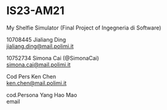 # IS23-AM21
My Shelfie Simulator (Final Project of Ingegneria di Software)

10708445 Jialiang Ding  
jialiang.ding@mail.polimi.it

10752734 Simona Cai (@SimonaCai)  
simona.cai@mail.polimi.it

Cod Pers Ken Chen  
ken.chen@mail.polimi.it

cod.Persona Yang Hao Mao  
email
